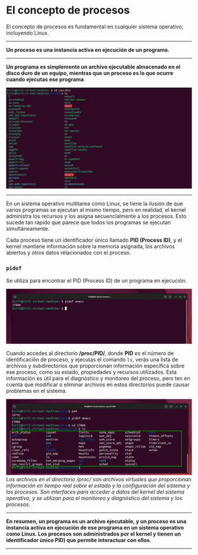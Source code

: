 # El concepto de procesos 

El concepto de procesos es fundamental en cualquier sistema operativo, incluyendo Linux. 
***
**Un proceso es una instancia activa en ejecución de un programa.**

***

**Un programa es simplemente un archivo ejecutable almacenado en el disco duro de un equipo, mientras que un proceso es lo que ocurre cuando ejecutas ese programa**.

  ![/usr/bin/](/img/901-CD-USR-BIN.png)

***  

En un sistema operativo multitarea como Linux, se tiene la ilusión de que varios programas se ejecutan al mismo tiempo, pero en realidad, el kernel administra los recursos y los asigna secuencialmente a los procesos. Esto sucede tan rápido que parece que todos los programas se ejecutan simultáneamente.

Cada proceso tiene un identificador único llamado **PID (Process ID)**, y el kernel mantiene información sobre la memoria asignada, los archivos abiertos y otros datos relacionados con el proceso.

### `pidof`

Se utiliza para encontrar el PID (Process ID) de un programa en ejecución.

![pidof emacs](/img/901-pidof-emacs.png)

Cuando accedes al directorio **/proc/PID/**, donde **PID** es el número de identificación de proceso, y ejecutas el comando `ls`, verás una lista de archivos y subdirectorios que proporcionan información específica sobre ese proceso, como su estado, propiedades y recursos utilizados. Esta información es útil para el diagnóstico y monitoreo del proceso, pero ten en cuenta que modificar o eliminar archivos en estos directorios puede causar problemas en el sistema.

![/proc/PID](/img/901-ls-proc-PID.png)
*Los archivos en el directorio /proc/ son archivos virtuales que proporcionan información en tiempo real sobre el estado y la configuración del sistema y los procesos. Son interfaces para acceder a datos del kernel del sistema operativo, y se utilizan para el monitoreo y diagnóstico del sistema y los procesos.*

***

**En resumen, un programa es un archivo ejecutable, y un proceso es una instancia activa en ejecución de ese programa en un sistema operativo como Linux. Los procesos son administrados por el kernel y tienen un identificador único PID) que permite interactuar con ellos.**

***